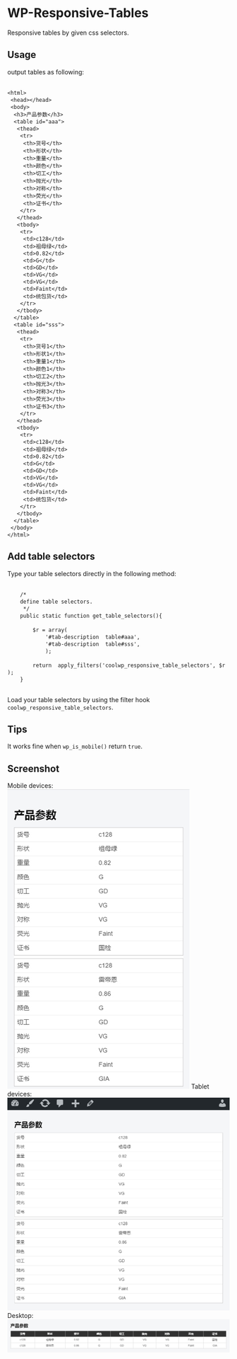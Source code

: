 # WP-Responsive-Tables
Responsive tables by given css selectors.

## Usage

output tables as following:
```

<html>
 <head></head>
 <body>
  <h3>产品参数</h3> 
  <table id="aaa"> 
   <thead> 
    <tr> 
     <th>货号</th> 
     <th>形状</th> 
     <th>重量</th> 
     <th>颜色</th> 
     <th>切工</th> 
     <th>抛光</th> 
     <th>对称</th> 
     <th>荧光</th> 
     <th>证书</th> 
    </tr> 
   </thead> 
   <tbody> 
    <tr> 
     <td>c128</td> 
     <td>祖母绿</td> 
     <td>0.82</td> 
     <td>G</td> 
     <td>GD</td> 
     <td>VG</td> 
     <td>VG</td> 
     <td>Faint</td> 
     <td>统包货</td> 
    </tr> 
   </tbody> 
  </table> 
  <table id="sss"> 
   <thead> 
    <tr> 
     <th>货号1</th> 
     <th>形状1</th> 
     <th>重量1</th> 
     <th>颜色1</th> 
     <th>切工2</th> 
     <th>抛光3</th> 
     <th>对称3</th> 
     <th>荧光3</th> 
     <th>证书3</th> 
    </tr> 
   </thead> 
   <tbody> 
    <tr> 
     <td>c128</td> 
     <td>祖母绿</td> 
     <td>0.82</td> 
     <td>G</td> 
     <td>GD</td> 
     <td>VG</td> 
     <td>VG</td> 
     <td>Faint</td> 
     <td>统包货</td> 
    </tr> 
   </tbody> 
  </table>
 </body>
</html>

```

## Add table selectors

Type your table selectors directly in the following method:
```

    /*
    define table selectors.
     */
    public static function get_table_selectors(){

        $r = array(
            '#tab-description  table#aaa',
            '#tab-description  table#sss',
            );

        return  apply_filters('coolwp_responsive_table_selectors', $r );
    }


```

Load your table selectors by  using the filter hook `coolwp_responsive_table_selectors`.

## Tips

It works fine when `wp_is_mobile()` return `true`.

## Screenshot

Mobile devices:
![](https://raw.githubusercontent.com/suifengtec/WP-Responsive-Tables/master/screenshot-1.jpg)
Tablet devices:
![](https://raw.githubusercontent.com/suifengtec/WP-Responsive-Tables/master/screenshot-2.jpg)
Desktop:
![](https://raw.githubusercontent.com/suifengtec/WP-Responsive-Tables/master/screenshot-3.jpg)